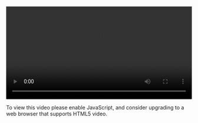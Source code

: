 <video controls="" style="width: 100%; display: block;"><source src="http://o86bpj665.bkt.clouddn.com/alipay/2-app-setup.mp4" type="video/mp4"><p>To view this video please enable JavaScript, and consider upgrading to a web browser that supports HTML5 video.</p></video>
